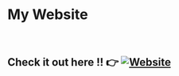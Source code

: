 # My Website
<br>

## Check it out here !! 👉  [![Website](https://img.shields.io/badge/Visit%20Now-brightgreen)](https://e-commerce-dun-phi.vercel.app/)

<br>


